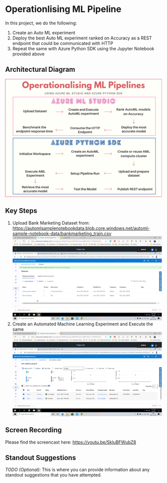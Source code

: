 # Operationlising ML Pipeline

In this project, we do the following:
1. Create an Auto ML experiment
2. Deploy the best Auto ML experiment ranked on Accuracy as a REST endpoint that could be communicated with HTTP
3. Repeat the same with Azure Python SDK using the Jupyter Notebook provided above

## Architectural Diagram
![Architecture](https://github.com/tmmsagheer/nd00333_AZMLND_C2/blob/master/starter_files/Images/Architecture.png)


## Key Steps
1. Upload Bank Marketing Dataset from: https://automlsamplenotebookdata.blob.core.windows.net/automl-sample-notebook-data/bankmarketing_train.csv
![Registered Dataset](https://github.com/tmmsagheer/nd00333_AZMLND_C2/blob/master/starter_files/Images/Registered_Datasets.png)
2. Create an Automated Machine Learning Experiment and Execute the same
![Completed AML Experiment](https://github.com/tmmsagheer/nd00333_AZMLND_C2/blob/master/starter_files/Images/Completed_AML.png)


## Screen Recording
Please find the screencast here: https://youtu.be/SkluBFWubZ8

## Standout Suggestions
*TODO (Optional):* This is where you can provide information about any standout suggestions that you have attempted.
